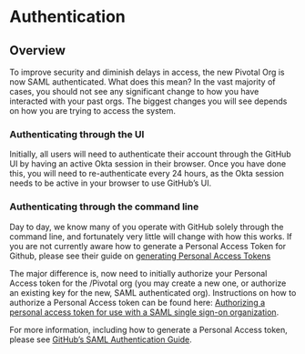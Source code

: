 # Authentication


## Overview 

To improve security and diminish delays in access, the new Pivotal Org is now SAML authenticated.  What does this mean? In the vast majority of cases, you should not see any significant change to how you have interacted with your past orgs.  The biggest changes you will see depends on how you are trying to access the system.

### Authenticating through the UI

Initially, all users will need to authenticate their account through the GitHub UI by having an active Okta session in their browser.  Once you have done this, you will need to re-authenticate every 24 hours, as the Okta session needs to be active in your browser to use GitHub’s UI.

### Authenticating through the command line

Day to day, we know many of you operate with GitHub solely through the command line, and fortunately very little will change with how this works.  If you are not currently aware how to generate a Personal Access Token for Github, please see their guide on [generating Personal Access Tokens](https://help.github.com/articles/creating-a-personal-access-token-for-the-command-line/) 

The major difference is,  now need to initially authorize your Personal Access token for the /Pivotal org (you may create a new one, or authorize an existing key for the new, SAML authenticated org).  Instructions on how to authorize a Personal Access token can be found here: [Authorizing a personal access token for use with a SAML single sign-on organization](https://help.github.com/articles/authorizing-a-personal-access-token-for-use-with-a-saml-single-sign-on-organization/).

For more information, including how to generate a Personal Access token, please see [GitHub’s SAML Authentication Guide](https://help.github.com/articles/about-authentication-with-saml-single-sign-on/). 
